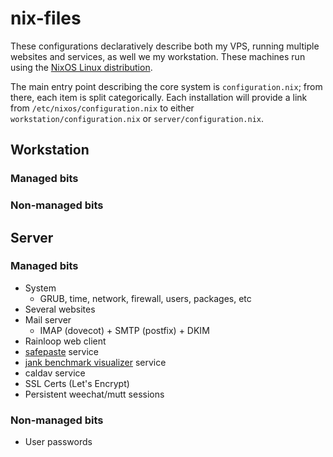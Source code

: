 nix-files
===

These configurations declaratively describe both my VPS, running multiple
websites and services, as well we my workstation. These machines run using the
[NixOS Linux distribution](http://nixos.org).

The main entry point describing the core system is `configuration.nix`; from
there, each item is split categorically. Each installation will provide a link
from `/etc/nixos/configuration.nix` to either `workstation/configuration.nix` or
`server/configuration.nix`.

## Workstation
### Managed bits
### Non-managed bits

## Server
### Managed bits
* System
  * GRUB, time, network, firewall, users, packages, etc
* Several websites
* Mail server
  * IMAP (dovecot) + SMTP (postfix) + DKIM
* Rainloop web client
* [safepaste](https://github.com/jeaye/safepaste) service
* [jank benchmark visualizer](http://bench.jank-lang.org/) service
* caldav service
* SSL Certs (Let's Encrypt)
* Persistent weechat/mutt sessions

### Non-managed bits
* User passwords
